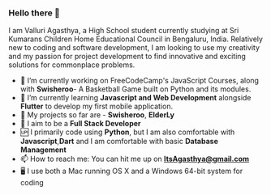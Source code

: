 ### Hello there 👋

I am Valluri Agasthya, a High School student currently studying at Sri Kumarans Children Home Educational Council in Bengaluru, India.
Relatively new to coding and software development, I am looking to use my creativity and my passion for project development to find innovative and exciting solutions for commonplace problems.


- 🔭 I’m currently working on FreeCodeCamp's JavaScript Courses, along with **Swisheroo**- A Basketball Game built on Python and its modules.
- 🌱 I’m currently learning **Javascript and Web Development** alongside **Flutter** to develop my first mobile application.
- 🔔 My projects so far are - **Swisheroo**, **ElderLy**
- 🎉 I aim to be a **Full Stack Developer**
- 🆙 I primarily code using **Python**, but I am also comfortable with **Javascript**,**Dart** and I am comfortable with basic **Database Management**
- 📫 How to reach me: You can hit me up on **ItsAgasthya@gmail.com**
- 🖥 I use both a Mac running OS X and a Windows 64-bit system for coding



